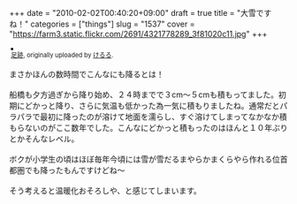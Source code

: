 +++
date = "2010-02-02T00:40:20+09:00"
draft = true
title = "大雪ですね！"
categories = ["things"]
slug = "1537"
cover = "https://farm3.static.flickr.com/2691/4321778289_3f81020c11.jpg"
+++


<div style="text-align: left; padding: 3px;">
<a href="https://www.flickr.com/photos/keruru/4321778289/" title="photo sharing"><img src="https://farm3.static.flickr.com/2691/4321778289_3f81020c11.jpg" style="border: solid 2px #000000;" alt="" /></a>
<br />
<span style="font-size: 0.8em; margin-top: 0px;"><a href="https://www.flickr.com/photos/keruru/4321778289/">足跡</a>, originally uploaded by <a href="https://www.flickr.com/people/keruru/">けるる</a>.</span>
</div>
<p>
まさかほんの数時間でこんなにも降るとは！<br />
<br />
船橋も夕方過ぎから降り始め、２４時までで３cm〜５cmも積もってました。初期にどかっと降り、さらに気温も低かった為一気に積もりましたね。通常だとパラパラで最初に降ったのが溶けて地面を濡らし、すぐ溶けてしまってなかなか積もらないのがここ数年でした。こんなにどかっと積もったのはほんと１０年ぶりとかそんなレベル。<br />
<br />
ボクが小学生の頃はほぼ毎年今頃には雪が雪だるまやらかまくらやら作れる位首都圏でも降ったもんですけどね〜<br />
<br />
そう考えると温暖化おそろしや、と感じてしまいます。
</p>
